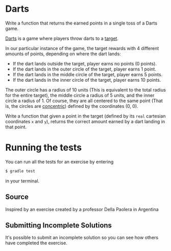 # Darts

Write a function that returns the earned points in a single toss of a Darts game.

[Darts](https://en.wikipedia.org/wiki/Darts) is a game where players
throw darts to a [target](https://en.wikipedia.org/wiki/Darts#/media/File:Darts_in_a_dartboard.jpg).

In our particular instance of the game, the target rewards with 4 different amounts of points, depending on where the dart lands:

* If the dart lands outside the target, player earns no points (0 points).
* If the dart lands in the outer circle of the target, player earns 1 point.
* If the dart lands in the middle circle of the target, player earns 5 points.
* If the dart lands in the inner circle of the target, player earns 10 points.

The outer circle has a radius of 10 units (This is equivalent to the total radius for the entire target), the middle circle a radius of 5 units, and the inner circle a radius of 1. Of course, they are all centered to the same point (That is, the circles are [concentric](http://mathworld.wolfram.com/ConcentricCircles.html)) defined by the coordinates (0, 0).

Write a function that given a point in the target (defined by its `real` cartesian coordinates `x` and `y`), returns the correct amount earned by a dart landing in that point.
# Running the tests

You can run all the tests for an exercise by entering

```sh
$ gradle test
```

in your terminal.

## Source

Inspired by an exercise created by a professor Della Paolera in Argentina

## Submitting Incomplete Solutions

It's possible to submit an incomplete solution so you can see how others have completed the exercise.
